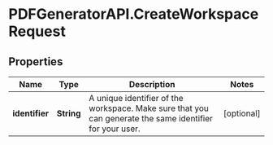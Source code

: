 # PDFGeneratorAPI.CreateWorkspaceRequest

## Properties

Name | Type | Description | Notes
------------ | ------------- | ------------- | -------------
**identifier** | **String** | A unique identifier of the workspace. Make sure that you can generate the same identifier for your user. | [optional] 


